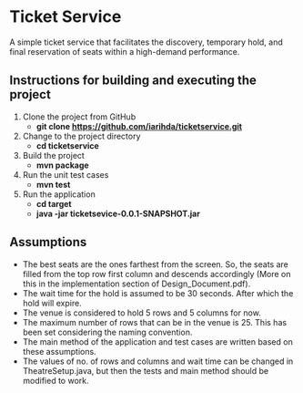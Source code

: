 # Ticket Service

A simple ticket service that facilitates the discovery, temporary hold, and final reservation of seats within a high-demand performance.

## Instructions for building and executing the project

1. Clone the project from GitHub
   * **git clone https://github.com/iarihda/ticketservice.git** 
1. Change to the project directory
   * **cd ticketservice**
1. Build the project
   * **mvn package**
1. Run the unit test cases
   * **mvn test**
1. Run the application
   * **cd target**
   * **java -jar ticketsevice-0.0.1-SNAPSHOT.jar**
   
## Assumptions

* The best seats are the ones farthest from the screen. So, the seats are filled from the top row first column and descends accordingly (More on this in the implementation section of Design_Document.pdf). 
* The wait time for the hold is assumed to be 30 seconds. After which the hold will expire.
* The venue is considered to hold 5 rows and 5 columns for now. 
* The maximum number of rows that can be in the venue is 25. This has been set considering the naming convention. 
* The main method of the application and test cases are written based on these assumptions. 
* The values of no. of rows and columns and wait time can be changed in TheatreSetup.java, but then the tests and main method should be modified to work.
